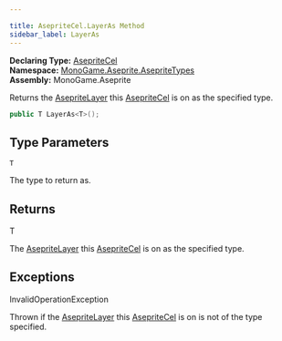 ```yaml
---

title: AsepriteCel.LayerAs Method
sidebar_label: LayerAs
---
```

**Declaring Type:** [AsepriteCel](../)  
**Namespace:** [MonoGame.Aseprite.AsepriteTypes](../../)  
**Assembly:** MonoGame.Aseprite

Returns the [AsepriteLayer](../../AsepriteLayer/) this [AsepriteCel](../) is on as the specified type.

```csharp
public T LayerAs<T>();
```

## Type Parameters

`T`

The type to return as.

## Returns

T

The [AsepriteLayer](../../AsepriteLayer/) this [AsepriteCel](../) is on as the specified type.

## Exceptions

InvalidOperationException

Thrown if the [AsepriteLayer](../../AsepriteLayer/) this [AsepriteCel](../) is on is not of the type specified.



